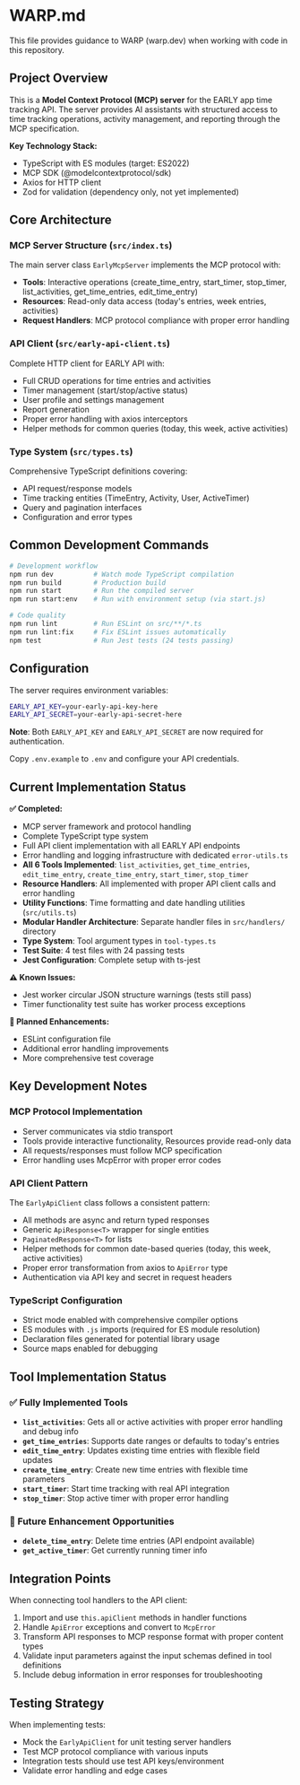 # WARP.md

This file provides guidance to WARP (warp.dev) when working with code in this repository.

## Project Overview

This is a **Model Context Protocol (MCP) server** for the EARLY app time tracking API. The server provides AI assistants with structured access to time tracking operations, activity management, and reporting through the MCP specification.

**Key Technology Stack:**
- TypeScript with ES modules (target: ES2022)
- MCP SDK (@modelcontextprotocol/sdk)
- Axios for HTTP client
- Zod for validation (dependency only, not yet implemented)

## Core Architecture

### MCP Server Structure (`src/index.ts`)
The main server class `EarlyMcpServer` implements the MCP protocol with:
- **Tools**: Interactive operations (create_time_entry, start_timer, stop_timer, list_activities, get_time_entries, edit_time_entry)
- **Resources**: Read-only data access (today's entries, week entries, activities)
- **Request Handlers**: MCP protocol compliance with proper error handling

### API Client (`src/early-api-client.ts`)
Complete HTTP client for EARLY API with:
- Full CRUD operations for time entries and activities  
- Timer management (start/stop/active status)
- User profile and settings management
- Report generation
- Proper error handling with axios interceptors
- Helper methods for common queries (today, this week, active activities)

### Type System (`src/types.ts`)
Comprehensive TypeScript definitions covering:
- API request/response models
- Time tracking entities (TimeEntry, Activity, User, ActiveTimer)
- Query and pagination interfaces
- Configuration and error types

## Common Development Commands

```bash
# Development workflow
npm run dev          # Watch mode TypeScript compilation
npm run build        # Production build
npm run start        # Run the compiled server
npm run start:env    # Run with environment setup (via start.js)

# Code quality
npm run lint         # Run ESLint on src/**/*.ts
npm run lint:fix     # Fix ESLint issues automatically
npm test             # Run Jest tests (24 tests passing)
```

## Configuration

The server requires environment variables:
```bash
EARLY_API_KEY=your-early-api-key-here
EARLY_API_SECRET=your-early-api-secret-here
```

**Note**: Both `EARLY_API_KEY` and `EARLY_API_SECRET` are now required for authentication.

Copy `.env.example` to `.env` and configure your API credentials.

## Current Implementation Status

**✅ Completed:**
- MCP server framework and protocol handling
- Complete TypeScript type system
- Full API client implementation with all EARLY API endpoints
- Error handling and logging infrastructure with dedicated `error-utils.ts`
- **All 6 Tools Implemented**: `list_activities`, `get_time_entries`, `edit_time_entry`, `create_time_entry`, `start_timer`, `stop_timer`
- **Resource Handlers**: All implemented with proper API client calls and error handling
- **Utility Functions**: Time formatting and date handling utilities (`src/utils.ts`)
- **Modular Handler Architecture**: Separate handler files in `src/handlers/` directory
- **Type System**: Tool argument types in `tool-types.ts`
- **Test Suite**: 4 test files with 24 passing tests
- **Jest Configuration**: Complete setup with ts-jest

**⚠️ Known Issues:**
- Jest worker circular JSON structure warnings (tests still pass)
- Timer functionality test suite has worker process exceptions

**🚧 Planned Enhancements:**
- ESLint configuration file
- Additional error handling improvements
- More comprehensive test coverage

## Key Development Notes

### MCP Protocol Implementation
- Server communicates via stdio transport
- Tools provide interactive functionality, Resources provide read-only data
- All requests/responses must follow MCP specification
- Error handling uses McpError with proper error codes

### API Client Pattern
The `EarlyApiClient` class follows a consistent pattern:
- All methods are async and return typed responses
- Generic `ApiResponse<T>` wrapper for single entities
- `PaginatedResponse<T>` for lists
- Helper methods for common date-based queries (today, this week, active activities)
- Proper error transformation from axios to `ApiError` type
- Authentication via API key and secret in request headers

### TypeScript Configuration
- Strict mode enabled with comprehensive compiler options
- ES modules with `.js` imports (required for ES module resolution)
- Declaration files generated for potential library usage
- Source maps enabled for debugging

## Tool Implementation Status

### ✅ Fully Implemented Tools
- **`list_activities`**: Gets all or active activities with proper error handling and debug info
- **`get_time_entries`**: Supports date ranges or defaults to today's entries
- **`edit_time_entry`**: Updates existing time entries with flexible field updates
- **`create_time_entry`**: Create new time entries with flexible time parameters
- **`start_timer`**: Start time tracking with real API integration
- **`stop_timer`**: Stop active timer with proper error handling

### 🚧 Future Enhancement Opportunities
- **`delete_time_entry`**: Delete time entries (API endpoint available)
- **`get_active_timer`**: Get currently running timer info

## Integration Points

When connecting tool handlers to the API client:
1. Import and use `this.apiClient` methods in handler functions
2. Handle `ApiError` exceptions and convert to `McpError`
3. Transform API responses to MCP response format with proper content types
4. Validate input parameters against the input schemas defined in tool definitions
5. Include debug information in error responses for troubleshooting

## Testing Strategy

When implementing tests:
- Mock the `EarlyApiClient` for unit testing server handlers
- Test MCP protocol compliance with various inputs
- Integration tests should use test API keys/environment
- Validate error handling and edge cases